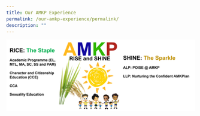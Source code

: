 ```yaml
---
title: Our AMKP Experience
permalink: /our-amkp-experience/permalink/
description: ""
---
```

![](/images/our%20amkp%20experience.png)